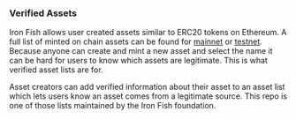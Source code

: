### Verified Assets
Iron Fish allows user created assets similar to ERC20 tokens on Ethereum. A full list of minted on chain assets can be found for [mainnet](https://explorer.ironfish.network/assets) or [testnet](https://testnet.explorer.ironfish.network/assets). Because anyone can create and mint a new asset and select the name it can be hard for users to know which assets are legitimate. This is what verified asset lists are for.

Asset creators can add verified information about their asset to an asset list which lets users know an asset comes from a legitimate source. This repo is one of those lists maintained by the Iron Fish foundation.
